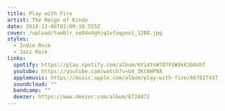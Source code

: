 ```yaml
---
title: Play with Fire
artist: The Reign of Kindo
date: 2018-12-06T02:09:10.555Z
cover: /upload/tumblr_oe04o4ghjq1vfaqyoo1_1280.jpg
styles:
  - Indie Rock
  - Jazz Rock
links:
  spotify: https://play.spotify.com/album/6Yi4tnW7O7FUW9kK3bAUhT
  youtube: https://youtube.com/watch?v=U4_3Kt8HP0A
  applemusic: https://music.apple.com/album/play-with-fire/667827437
  soundcloud: ""
  bandcamp: ""
  deezer: https://www.deezer.com/album/6728472
---
```

